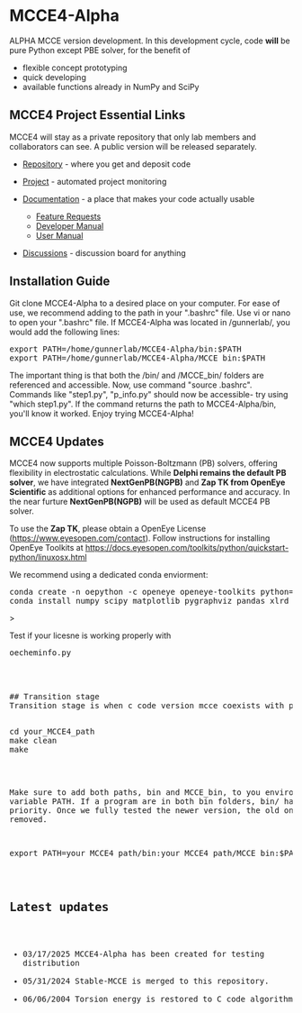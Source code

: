 # MCCE4-Alpha

ALPHA MCCE version development. In this development cycle, code **will** be pure Python except PBE solver, for the benefit of
* flexible concept prototyping
* quick developing
* available functions already in NumPy and SciPy

## MCCE4 Project Essential Links

MCCE4 will stay as a private repository that only lab members and collaborators can see. A public version will be released separately. 

* [Repository](https://github.com/GunnerLab/MCCE4) - where you get and deposit code
* [Project](https://github.com/orgs/GunnerLab/projects/4) - automated project monitoring
* [Documentation](doc) - a place that makes your code actually usable
  * [Feature Requests](doc/Features.md)
  * [Developer Manual](doc/DevManual.md)
  * [User Manual](doc/UserManual.md)

* [Discussions](https://github.com/GunnerLab/MCCE4/discussions) - discussion board for anything

## Installation Guide

Git clone MCCE4-Alpha to a desired place on your computer. For ease of use, we recommend adding to the path in your ".bashrc" file. Use vi or nano to open your ".bashrc" file. If MCCE4-Alpha was located in /gunnerlab/, you would add the following lines:

<pre>
export PATH=/home/gunnerlab/MCCE4-Alpha/bin:$PATH
export PATH=/home/gunnerlab/MCCE4-Alpha/MCCE_bin:$PATH
</pre>

The important thing is that both the /bin/ and /MCCE_bin/ folders are referenced and accessible. Now, use command "source .bashrc". Commands like "step1.py", "p_info.py" should now be accessible- try using "which step1.py". If the command returns the path to MCCE4-Alpha/bin, you'll know it worked. 
Enjoy trying MCCE4-Alpha!

## MCCE4 Updates
MCCE4 now supports multiple Poisson-Boltzmann (PB) solvers, offering flexibility in electrostatic calculations. 
While **Delphi remains the default PB solver**, we have integrated **NextGenPB(NGPB)** and **Zap TK from OpenEye Scientific** as additional options for enhanced performance and accuracy.
In the near furture **NextGenPB(NGPB)** will be used as default MCCE4 PB solver.

To use the **Zap TK**, please obtain a OpenEye License (https://www.eyesopen.com/contact).
Follow instructions for installing OpenEye Toolkits at https://docs.eyesopen.com/toolkits/python/quickstart-python/linuxosx.html

We recommend using a dedicated conda enviorment:

<pre>
conda create -n oepython -c openeye openeye-toolkits python=3.10
conda install numpy scipy matplotlib pygraphviz pandas xlrd openpyxl requests
</pre>>

Test if your licesne is working properly with 
<pre>
oecheminfo.py
<pre/> 


## Transition stage
Transition stage is when c code version mcce coexists with python mcce4. In this transition statge, you will need to compile the program:

<pre>
cd your_MCCE4_path
make clean
make
</pre>

Make sure to add both paths, bin and MCCE_bin, to you environment variable PATH. If a program are in both bin folders, bin/ has higher priority. Once we fully tested the newer version, the old one will be removed. 
<pre>
export PATH=your_MCCE4_path/bin:your_MCCE4_path/MCCE_bin:$PATH
</pre>

## Latest updates
- 03/17/2025 MCCE4-Alpha has been created for testing distribution
- 05/31/2024 Stable-MCCE is merged to this repository.
- 06/06/2004 Torsion energy is restored to C code algorithm.
